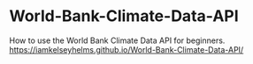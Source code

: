 # World-Bank-Climate-Data-API
How to use the World Bank Climate Data API for beginners.<br>
https://iamkelseyhelms.github.io/World-Bank-Climate-Data-API/
